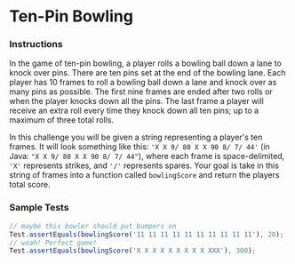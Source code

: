 # Ten-Pin Bowling

### Instructions
In the game of ten-pin bowling, a player rolls a bowling ball down a lane to knock over pins. There are ten pins set at 
the end of the bowling lane. Each player has 10 frames to roll a bowling ball down a lane and knock over as many pins 
as possible. The first nine frames are ended after two rolls or when the player knocks down all the pins. The last 
frame a player will receive an extra roll every time they knock down all ten pins; up to a maximum of three total rolls.

In this challenge you will be given a string representing a player's ten frames. It will look something like this: 
`'X X 9/ 80 X X 90 8/ 7/ 44'` (in Java: `"X X 9/ 80 X X 90 8/ 7/ 44"`), where each frame is space-delimited, `'X'` 
represents strikes, and `'/'` represents spares. Your goal is take in this string of frames into a function called 
`bowlingScore` and return the players total score.

### Sample Tests
```js
// maybe this bowler should put bumpers on
Test.assertEquals(bowlingScore('11 11 11 11 11 11 11 11 11 11'), 20);
// woah! Perfect game!
Test.assertEquals(bowlingScore('X X X X X X X X X XXX'), 300);
```